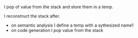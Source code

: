 I pop of value from the stack and store them in a temp.I reconstruct the stack after.- on semantic analysis I define a temp with a sythesized name1 - on code generation I pop value from the stack 